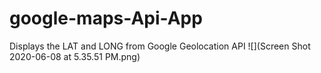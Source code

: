 # google-maps-Api-App
Displays the LAT and LONG from Google Geolocation API
![](Screen Shot 2020-06-08 at 5.35.51 PM.png)
